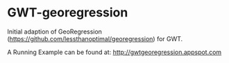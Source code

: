 # GWT-georegression

Initial adaption of GeoRegression (https://github.com/lessthanoptimal/georegression) for GWT.

A Running Example can be found at: http://gwtgeoregression.appspot.com

